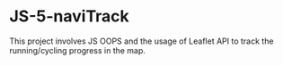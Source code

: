 # JS-5-naviTrack
This project involves JS OOPS and the usage of Leaflet API to track the running/cycling progress in the map.
